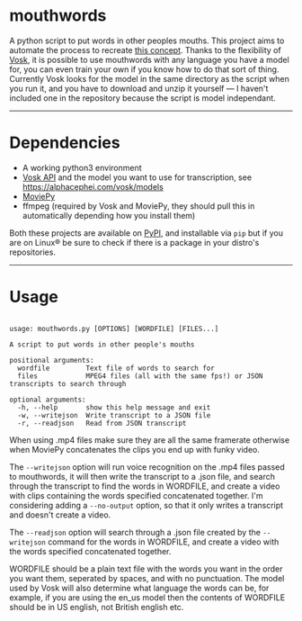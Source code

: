 # mouthwords
A python script to put words in other peoples mouths.
This project aims to automate the process to recreate [this concept](https://youtu.be/slGYJfPtW7c).
Thanks to the flexibility of [Vosk](https://github.com/alphacep/vosk-api), it is possible to use mouthwords
with any language you have a model for, you can even train your own if you know how to do that sort of thing.
Currently Vosk looks for the model in the same directory as the script when you run it, and you have to download
and unzip it yourself — I haven't included one in the repository because the script is model independant.

---

# Dependencies
- A working python3 environment
- [Vosk API](https://github.com/alphacep/vosk-api) and the model you want to use for transcription, see <https://alphacephei.com/vosk/models>
- [MoviePy](https://github.com/Zulko/moviepy)
- ffmpeg (required by Vosk and MoviePy, they should pull this in automatically depending how you install them)

Both these projects are available on [PyPI](https://pypi.org/), and installable via `pip`
but if you are on Linux® be sure to check if there is a package in your distro's repositories.

---

# Usage

```

usage: mouthwords.py [OPTIONS] [WORDFILE] [FILES...]

A script to put words in other people's mouths

positional arguments:
  wordfile         Text file of words to search for
  files            MPEG4 files (all with the same fps!) or JSON transcripts to search through

optional arguments:
  -h, --help       show this help message and exit
  -w, --writejson  Write transcript to a JSON file
  -r, --readjson   Read from JSON transcript

```

When using .mp4 files make sure they are all the same framerate otherwise when MoviePy concatenates the clips
you end up with funky video.

The `--writejson` option will run voice recognition on the .mp4 files passed to mouthwords, it will then write the transcript to
a .json file, and search through 
the transcript to find the words in WORDFILE, and create a video with clips containing the words specified concatenated together.
I'm considering adding a `--no-output` option, so that it only writes a transcript and doesn't create a video.

The `--readjson` option will search through a .json file created by the `--writejson` command for the words in WORDFILE, and create
a video with the words specified concatenated together.

WORDFILE should be a plain text file with the words you want in the order you want them, seperated by spaces, and with no punctuation.
The model used by Vosk will also determine what language the words can be, for example, if you are using the en_us model then the contents
of WORDFILE should be in US english, not British english etc.
